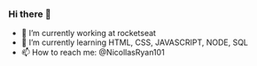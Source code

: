 ### Hi there 👋



- 🔭 I’m currently working at rocketseat
- 🌱 I’m currently learning HTML, CSS, JAVASCRIPT, NODE, SQL
- 📫 How to reach me: @NicollasRyan101
